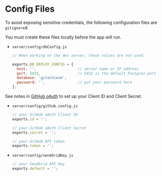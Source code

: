 # Config Files

To avoid exposing sensitive credentials, the following configuration files are `gitignore`d. 

You must create these files locally before the app will run.

- `server/config/dbConfig.js`
  ```javascript
  // When working on the dev server, these values are not used.
  
  exports.DB_DEPLOY_CONFIG = {
    host: '',                   // server name or IP address 
    port: 5432,                 // 5432 is the default Postgres port
    database: 'gitachieve',     
    password: '',               // put your password here
  };
  ```

See notes in [GitHub oAuth](docs/github_oauth.md) to set up your Client ID and Client Secret.
  
- `server/config/github.config.js`
  ```javascript
  // your GitHub oAuth Client ID
  exports.id = '';

  // your GitHub oAuth Client Secret
  exports.secret = '';

  // your GitHub API token
  exports.token = '';
  ```
  
- `server/config/sendGridKey.js`
  ```javascript
  // your SendGrid API key
  exports.default = '';
  ```

  
